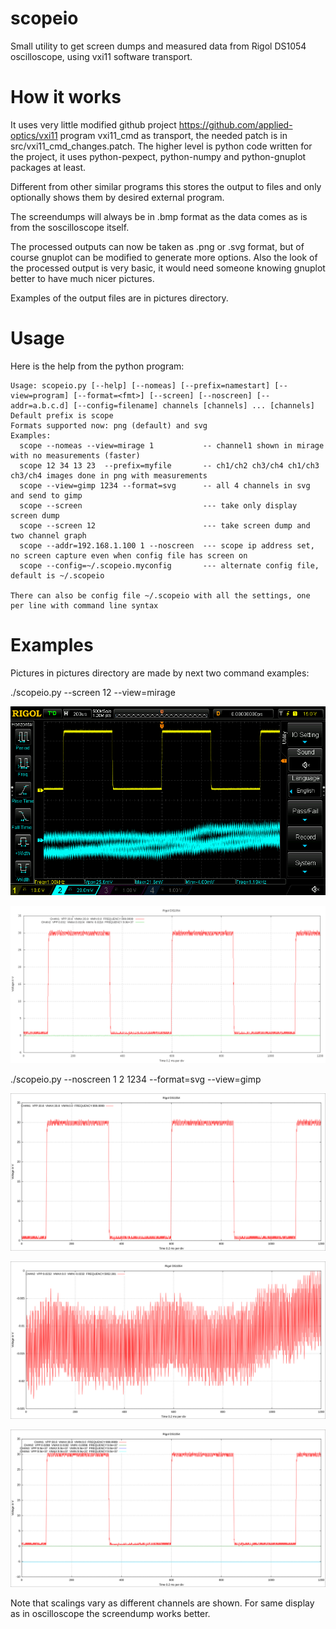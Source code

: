 # scopeio
Small utility to get screen dumps and measured data from Rigol DS1054 oscilloscope, using vxi11 software transport.

# How it works

It uses very little modified github project https://github.com/applied-optics/vxi11 program vxi11_cmd as transport, the needed patch is in src/vxi11_cmd_changes.patch. The higher level is python code written for the project, it uses python-pexpect, python-numpy and python-gnuplot packages at least.

Different from other similar programs this stores the output to files and only  optionally shows them by desired external program.

The screendumps will always be in .bmp format as the data comes as is from the soscilloscope itself.

The processed outputs can now be taken as .png or .svg format, but of course gnuplot can be modified to generate more options. Also the look of the processed output is very basic, it would need someone knowing gnuplot better to have much nicer pictures.

Examples of the output files are in pictures directory.

# Usage

Here is the help from the python program:

```
Usage: scopeio.py [--help] [--nomeas] [--prefix=namestart] [--view=program] [--format=<fmt>] [--screen] [--noscreen] [--addr=a.b.c.d] [--config=filename] channels [channels] ... [channels]
Default prefix is scope
Formats supported now: png (default) and svg
Examples:
  scope --nomeas --view=mirage 1           -- channel1 shown in mirage with no measurements (faster)
  scope 12 34 13 23  --prefix=myfile       -- ch1/ch2 ch3/ch4 ch1/ch3 ch3/ch4 images done in png with measurements
  scope --view=gimp 1234 --format=svg      -- all 4 channels in svg and send to gimp
  scope --screen                           --- take only display screen dump
  scope --screen 12                        --- take screen dump and two channel graph
  scope --addr=192.168.1.100 1 --noscreen  --- scope ip address set, no screen capture even when config file has screen on
  scope --config=~/.scopeio.myconfig       --- alternate config file, default is ~/.scopeio

There can also be config file ~/.scopeio with all the settings, one per line with command line syntax
```

# Examples

Pictures in pictures directory are made by next two command examples:

./scopeio.py --screen 12 --view=mirage

![Screendump converted ro png for viewing here](pictures/bmp/scope-screendump-10.06.2015-17.44.38.png)

![Measurement of two channels](pictures/png/scope-12-10.06.2015-17.45.09.png)

./scopeio.py --noscreen 1 2 1234 --format=svg --view=gimp

![Measurement of one channel](pictures/svg/scope-1-10.06.2015-17.45.52.svg)

![Measurement of one channel](pictures/svg/scope-2-10.06.2015-17.46.10.svg)

![Measurement of fuor channels](pictures/svg/scope-1234-10.06.2015-17.47.07.svg)

Note that scalings vary as different channels are shown. 
For same display as in oscilloscope the screendump works better.
